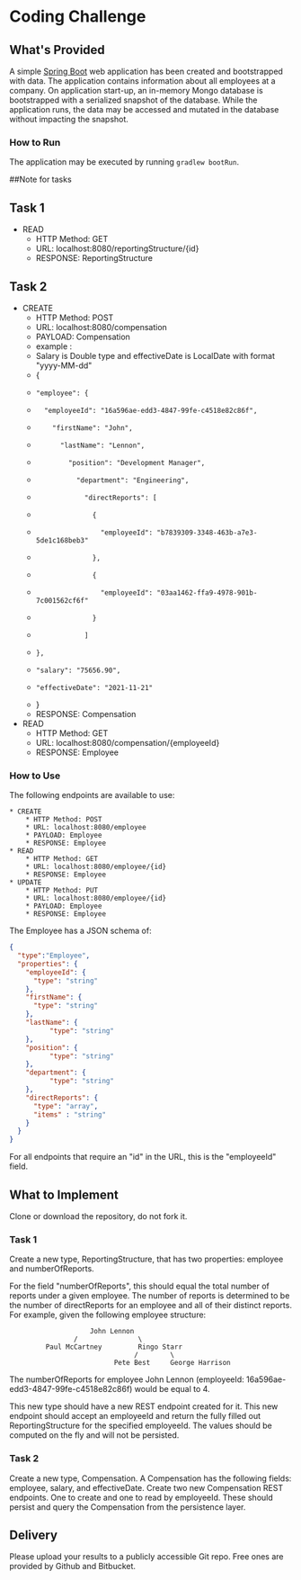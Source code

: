 # Coding Challenge
## What's Provided
A simple [Spring Boot](https://projects.spring.io/spring-boot/) web application has been created and bootstrapped 
with data. The application contains information about all employees at a company. On application start-up, an in-memory 
Mongo database is bootstrapped with a serialized snapshot of the database. While the application runs, the data may be
accessed and mutated in the database without impacting the snapshot.

### How to Run
The application may be executed by running `gradlew bootRun`.

##Note for tasks

## Task 1

* READ
    * HTTP Method: GET 
    * URL: localhost:8080/reportingStructure/{id}
    * RESPONSE: ReportingStructure

## Task 2

* CREATE
    * HTTP Method: POST 
    * URL: localhost:8080/compensation
    * PAYLOAD: Compensation
	* example : 
	*	Salary is Double type and effectiveDate is LocalDate with format "yyyy-MM-dd"
	*	{
	*	  "employee": {
	*		"employeeId": "16a596ae-edd3-4847-99fe-c4518e82c86f",
	*		  "firstName": "John",
	*			"lastName": "Lennon",
	*			  "position": "Development Manager",
	*				"department": "Engineering",
	*				  "directReports": [
	*					{
	*					  "employeeId": "b7839309-3348-463b-a7e3-5de1c168beb3"
	*					},
	*					{
	*					  "employeeId": "03aa1462-ffa9-4978-901b-7c001562cf6f"
	*					}
	*				  ]
	*	  },
	*	  "salary": "75656.90",
	*	  "effectiveDate": "2021-11-21"
	*	}
    * RESPONSE: Compensation
* READ
    * HTTP Method: GET 
    * URL: localhost:8080/compensation/{employeeId}
    * RESPONSE: Employee

### How to Use
The following endpoints are available to use:
```
* CREATE
    * HTTP Method: POST 
    * URL: localhost:8080/employee
    * PAYLOAD: Employee
    * RESPONSE: Employee
* READ
    * HTTP Method: GET 
    * URL: localhost:8080/employee/{id}
    * RESPONSE: Employee
* UPDATE
    * HTTP Method: PUT 
    * URL: localhost:8080/employee/{id}
    * PAYLOAD: Employee
    * RESPONSE: Employee
```
The Employee has a JSON schema of:
```json
{
  "type":"Employee",
  "properties": {
    "employeeId": {
      "type": "string"
    },
    "firstName": {
      "type": "string"
    },
    "lastName": {
          "type": "string"
    },
    "position": {
          "type": "string"
    },
    "department": {
          "type": "string"
    },
    "directReports": {
      "type": "array",
      "items" : "string"
    }
  }
}
```
For all endpoints that require an "id" in the URL, this is the "employeeId" field.

## What to Implement
Clone or download the repository, do not fork it.

### Task 1
Create a new type, ReportingStructure, that has two properties: employee and numberOfReports.

For the field "numberOfReports", this should equal the total number of reports under a given employee. The number of 
reports is determined to be the number of directReports for an employee and all of their distinct reports. For example, 
given the following employee structure:
```
                    John Lennon
                /               \
         Paul McCartney         Ringo Starr
                               /        \
                          Pete Best     George Harrison
```
The numberOfReports for employee John Lennon (employeeId: 16a596ae-edd3-4847-99fe-c4518e82c86f) would be equal to 4. 

This new type should have a new REST endpoint created for it. This new endpoint should accept an employeeId and return 
the fully filled out ReportingStructure for the specified employeeId. The values should be computed on the fly and will 
not be persisted.

### Task 2
Create a new type, Compensation. A Compensation has the following fields: employee, salary, and effectiveDate. Create 
two new Compensation REST endpoints. One to create and one to read by employeeId. These should persist and query the 
Compensation from the persistence layer.

## Delivery
Please upload your results to a publicly accessible Git repo. Free ones are provided by Github and Bitbucket.
